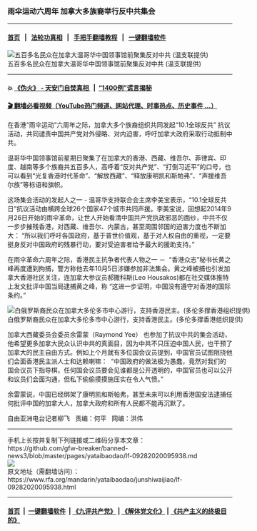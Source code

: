 ### 雨伞运动六周年   加拿大多族裔举行反中共集会 
------------------------

#### [首页](https://github.com/gfw-breaker/banned-news3/blob/master/README.md) &nbsp;&nbsp;|&nbsp;&nbsp; [法轮功真相](https://github.com/begood0513/basic/blob/master/README.md)  &nbsp;&nbsp;|&nbsp;&nbsp; [手把手翻墙教程](https://github.com/gfw-breaker/guides/wiki)  &nbsp;&nbsp;|&nbsp;&nbsp; [一键翻墙软件](https://github.com/gfw-breaker/nogfw/blob/master/README.md)  



<div id="headerimg">
 <img alt="五百多名民众在加拿大温哥华中国领事馆前聚集反对中共 (温支联提供)" src="https://www.rfa.org/mandarin/yataibaodao/junshiwaijiao/lf-09282020095938.html/HK1.jpg/@@images/3229076d-26cf-4917-b789-e8887eef56ff.jpeg" title="五百多名民众在加拿大温哥华中国领事馆前聚集反对中共 (温支联提供)"/>
 <div id="headerimgcontents">
  <div id="headerimgcaption">
   <span>
    五百多名民众在加拿大温哥华中国领事馆前聚集反对中共 (温支联提供)
   </span>
   <!-- zoomattribute -->
  </div>
  <!-- headerimgcaption -->
 </div>
 <!-- headerimagecontents -->
</div>

<hr/>


#### 💥 [《伪火》 - 天安门自焚真相 ](http://158.247.195.190:10000/videos/blog/weihuo.html)&nbsp; |&nbsp; [“1400例”谎言揭秘  ](http://158.247.195.190:10000/videos/blog/jiexi1400.html)

#### [ 🎬  翻墙必看视频（YouTube热门频道、网站代理、时事热点、历史事件 ...）](https://github.com/gfw-breaker/links/blob/master/banned.md)

<div id="storytext">
 <div>
  <div class="slot_header">
  </div>
 </div>
 <p>
  在香港“雨伞运动”六周年之际，加拿大多个族裔组织共同发起“10.1全球反共” 抗议活动，共同谴责中国共产党对外侵略、对内迫害，呼吁加拿大政府采取行动抵制中共。
 </p>
 <p>
  温哥华中国领事馆前星期日聚集了在加拿大的香港、西藏、维吾尔、菲律宾、印度、越南等多个族裔共五百多人，高呼着“反对共产党”、“打倒习近平”的口号，也可以看到“光复香港时代革命”、“解放西藏”、“释放康明凯和斯帕弗”、“声援维吾尔族”等标语和旗帜。
 </p>
 <p>
 </p>
 <p>
 </p>
 <p>
  这场集会活动的发起人之一 - 温哥华支持联合会主席李美宝表示，“10.1全球反共日”抗议活动由横跨全球26个国家47个城市共同声援。李美宝说，回想起2014年9月26日开始的雨伞革命，让世人开始看清中国共产党执政邪恶的面纱，中共不仅一步步摧残香港，对西藏、维吾尔、内蒙古，甚至周围邻国的迫害力度也不断加大： “所以我们呼吁各国政府，基于普世价值观，基于对人权自由的重视，一定要挺身反对中国政府的残暴行动，要对受迫害者给予最大的援助支持。”
 </p>
 <p>
  在雨伞革命六周年之际，香港民主抗争者代表人物之一 －  “香港众志”秘书长黄之峰再度遭到拘捕，警方称他去年10月5日涉嫌参加非法集会。黄之峰被捕也引发加拿大香港社区关注，连加拿大参议员郝撒科斯(Leo Housakos)都在社交媒体推特上发文批评中国当局逮捕黄之峰，称 “这进一步证明，中国没有遵守对香港的国际条约。”
 </p>
 <p>
  <div class="image-inline captioned" style="width:636px;">
   <div style="width:636px;">
    <img alt="白俄罗斯裔民众在加拿大多伦多市中心游行，支持香港民主。(多伦多撑香港组织提供)" src="https://www.rfa.org/mandarin/yataibaodao/junshiwaijiao/lf-09282020095938.html/HK2.jpg" title="白俄罗斯裔民众在加拿大多伦多市中心游行，支持香港民主。(多伦多撑香港组织提供)"/>
   </div>
   <div class="image-caption">
    <span style="width:636px;">
     白俄罗斯裔民众在加拿大多伦多市中心游行，支持香港民主。(多伦多撑香港组织提供)
    </span>
    <span class="copyright">
    </span>
   </div>
  </div>
 </p>
 <p>
 </p>
 <p>
  加拿大西藏委员会委员余雷蒙（Raymond Yee） 也参加了抗议中共的集会活动，他希望更多加拿大民众认识中共的真面目，因为中共不只压迫中国人民，也干预了加拿大的民主自由方式。例如上个月就有多位国会议员提到，中国官员试图阻挠他们会面香港民主派人士和达赖喇嘛：  “中国政府的做法极为愚蠢，竟然对我们的国会议员下指导棋，任何国会议员要会见谁都是公开透明的，中国官员也可以公开和议员们会面沟通，但私下偷偷摸摸施压实在令人气愤。”
 </p>
 <p>
  余雷蒙说，中国已经绑架了康明凯和斯帕弗，甚至未来可以利用香港国安法逮捕任何批评中国的加拿大人，加拿大政府和所有人民都不能再沉默了。
 </p>
 <p>
 </p>
 <p>
  自由亚洲电台记者柳飞   责编：何平   网编：洪伟
 </p>
</div>

<hr/>
手机上长按并复制下列链接或二维码分享本文章：<br/>
https://github.com/gfw-breaker/banned-news3/blob/master/pages/yataibaodao/lf-09282020095938.md <br/>
<a href='https://github.com/gfw-breaker/banned-news3/blob/master/pages/yataibaodao/lf-09282020095938.md'><img src='https://github.com/gfw-breaker/banned-news3/blob/master/pages/yataibaodao/lf-09282020095938.md.png'/></a> <br/>
原文地址（需翻墙访问）：https://www.rfa.org/mandarin/yataibaodao/junshiwaijiao/lf-09282020095938.html


------------------------
#### [首页](https://github.com/gfw-breaker/banned-news3/blob/master/README.md) &nbsp;|&nbsp; [一键翻墙软件](https://github.com/gfw-breaker/nogfw/blob/master/README.md) &nbsp;| [《九评共产党》](https://github.com/gfw-breaker/9ping.md/blob/master/README.md#九评之一评共产党是什么) | [《解体党文化》](https://github.com/gfw-breaker/jtdwh.md/blob/master/README.md) | [《共产主义的终极目的》](https://github.com/gfw-breaker/gczydzjmd.md/blob/master/README.md)


<img src='http://gfw-breaker.win/banned-news3/pages/yataibaodao/lf-09282020095938.md' width='0px' height='0px'/>